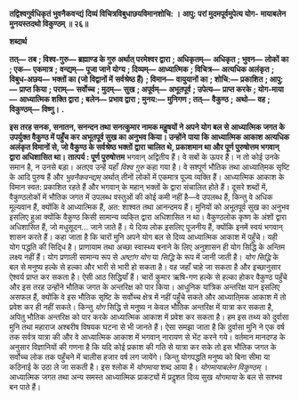 **तद्विश्वगुर्वधिकृतं भुवनैकवन्द्यं** **दिव्यं विचित्रविबुधाछयविमानशोचि: ।** **आपु: परां मुदमपूर्वमुपेत्य योग-** **मायाबलेन मुनयस्तदथो विकुण्ठम् ॥ २६॥** 

**शब्दार्थ** 

**तत्—** **तब** **; विश्व-गुरु—** **ब्रह्माण्ड के गुरु अर्थात् परमेश्वर द्वारा** **; अधिकृतम्—** **अधिकृत** **; भुवन—** **लोकों का** **; एक—** **एकमात्र** **;** **वन्द्यम्—** **पूजा जाने योग्य** **; दिव्यम्—** **आध्यात्मिक** **; विचित्र—** **अत्यधिक अलंकृत** **; विबुध-अछय—** **भक्तों का (जो विद्वानों में** **सर्वश्रेष्ठ हैं)** **; विमान—** **वायुयानों का** **; शोचि:—** **प्रकाशित** **; आपु:—** **प्राप्त किया** **; पराम्—** **सर्वोच्च** **; मुदम्—** **सुख** **; अपूर्वम्—** **अभूतपूर्व** **; उपेत्य—** **प्राप्त करके** **; योग-माया—** **आध्यात्मिक शक्ति द्वारा** **; बलेन—** **प्रभाव द्वारा** **; मुनय:—** **मुनिगण** **; तत्—** **वैकुण्ठ** **;** **अथो—** **वह** **; विकुण्ठम्—** **विष्णु।** **.** 

**इस तरह सनक, सनातन, सनन्दन तथा सनत्कुमार नामक महॢषयों ने अपने योग बल से** **आध्यात्मिक जगत के उपर्युक्त वैकुण्ठ में पहुँच कर अभूतपूर्व सुख का अनुभव किया। उन्होंने** **पाया कि आध्यात्मिक आकाश अत्यधिक अलंकृत विमानों से, जो वैकुण्ठ के सर्वश्रेष्ठ भक्तों** **द्वारा चालित थे, प्रकाशमान था और पूर्ण पुरुषोत्तम भगवान् द्वारा अधिशासित था।** **तात्पर्य : पूर्ण पुरुषोत्तम** भगवान् अद्वितीय हैं। वे सबों के ऊपर हैं। न तो कोई उनके समान है, न उनसे बड़ा। अतएव उन्हें यहाँ *विश्व गुरु* कहा गया है। वे सश्पूर्ण भौतिक तथा आध्याति्मक सृष्टि के आदि पुरुष हैं और *भुवनैकवन्द्यम्* अर्थात् तीनों लोकों में एकमात्र पूज्य व्यक्ति हैं। आध्यात्मिक आकाश के विमान स्वत: प्रकाशित रहते हैं और भगवान् के महान् भक्तों के द्वारा संचालित होते हैं। दूसरे शब्दों में, वैकुण्ठलोकों में भौतिक जगत में उपलब्ध वस्तुओं की कोई कमी नहीं है—वे उपलब्ध हैं, किन्तु वे अधिक मूल्यवान हैं, क्योंकि वे आध्यात्मिक हैं, अत: शाश्वत तथा आनन्दमय हैं। मुनियों को अभूतपूर्व सुख का अनुभव इसलिए हुआ क्योंकि वैकुण्ठ किसी सामान्य व्यकि्त द्वारा अधिशासित न था। वैकुण्ठलोक कृष्ण के अंशों द्वारा अधिशासित हैं, जो मधुसूदन... जाने जाते हैं। ये दिव्य लोक इसलिए पूजनीय हैं, क्योंकि इनमें स्वयं भगवान् शासन करते हैं। कहा जाता है कि चारों मुनि अपने योग बल से दिव्य आध्यात्मिक आकाश में पहुँचे। यही योग पद्धति की सिदि्ध है। प्राणायाम तथा अच्छा स्वास्थ्य बनाने के लिए अनुशासन ही योग सिद्धि के अन्तिम लक्ष्य नहीं हैं। योग प्रणाली सामान्य रूप से *अष्टांग*  *योग* या *सिद्धि* के रूप में जानी जाती है। *योग सिद्धि* के बल से मनुष्य हल्के से हल्का और भारी से भारी हो सकता है। वह जहाँ चाहे जा सकता है और इच्छानुसार ऐश्वर्य प्राप्त कर सकता है। ऐसी आठ सिद्धियाँ हैं। चारों कुमार ऋषि-गण हल्के से हल्का होकर वैकुण्ठ पहुँचे और इस तरह उन्होंने भौतिक जगत के अन्तरिक्ष को पार किया। आधुनिक यांत्रिक अन्तरिक्ष यान इसलिए असफल हैं, क्योंकि वे इस भौतिक सृष्टि के सर्वोच्च क्षेत्र में नहीं पहुँचे सकते और आध्याति्मक आकाश में तो प्रवेश कर ही नहीं सकते। किन्तु *योग* सिद्धि से मनुष्य न केवल भौतिक अन्तरिक्ष में यात्रा कर सकता है, अपितु भौतिक अन्तरिक्ष को पार करके आध्यात्मिक आकाश में प्रवेश कर सकता है। हम इस तथ्य को दुर्वासा मुनि तथा महाराज अश्बरीष विषयक घटना से भी जानते हैं। ऐसा समझा जाता है कि दुर्वासा मुनि ने एक वर्ष तक सर्वत्र यात्रा की और वे आध्यात्मिक आकाश में भगवान् नारायण से भेंट करने गये। वर्तमान मानदण्ड के अनुसार विज्ञानियों की गणना है कि यदि कोई प्रकाश की गति से यात्रा कर सके तो इस भौतिक जगत के सर्वोच्च लोक तक पहुँचने में चालीस हजार वर्ष लग जायेंगे। किन्तु योगपद्धति मनुष्य को बिना सीमा या कठिनाई के उठा ले जा सकती है। इस श्लोक में *योगमाया* शब्द आया है। *योगमायाबलेन विकुण्ठम्* । आध्यात्मिक जगत तथा अन्य समस्त आध्यात्मिक प्राकट्यों में प्रदॢशत दिव्य सुख *योगमाया* के बल से सश्भव बन पाते हैं।  